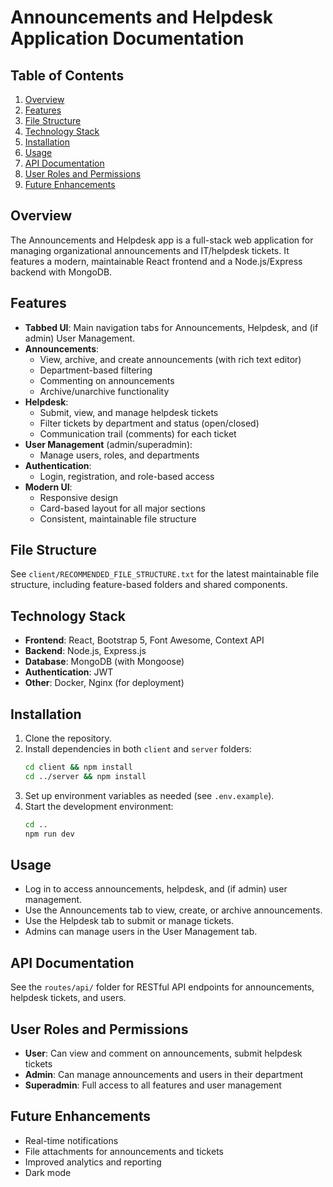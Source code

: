 # Announcements and Helpdesk Application Documentation

## Table of Contents

1. [Overview](#overview)
2. [Features](#features)
3. [File Structure](#file-structure)
4. [Technology Stack](#technology-stack)
5. [Installation](#installation)
6. [Usage](#usage)
7. [API Documentation](#api-documentation)
8. [User Roles and Permissions](#user-roles-and-permissions)
9. [Future Enhancements](#future-enhancements)

## Overview

The Announcements and Helpdesk app is a full-stack web application for managing organizational announcements and IT/helpdesk tickets. It features a modern, maintainable React frontend and a Node.js/Express backend with MongoDB.

## Features

- **Tabbed UI**: Main navigation tabs for Announcements, Helpdesk, and (if admin) User Management.
- **Announcements**:
  - View, archive, and create announcements (with rich text editor)
  - Department-based filtering
  - Commenting on announcements
  - Archive/unarchive functionality
- **Helpdesk**:
  - Submit, view, and manage helpdesk tickets
  - Filter tickets by department and status (open/closed)
  - Communication trail (comments) for each ticket
- **User Management** (admin/superadmin):
  - Manage users, roles, and departments
- **Authentication**:
  - Login, registration, and role-based access
- **Modern UI**:
  - Responsive design
  - Card-based layout for all major sections
  - Consistent, maintainable file structure

## File Structure

See `client/RECOMMENDED_FILE_STRUCTURE.txt` for the latest maintainable file structure, including feature-based folders and shared components.

## Technology Stack

- **Frontend**: React, Bootstrap 5, Font Awesome, Context API
- **Backend**: Node.js, Express.js
- **Database**: MongoDB (with Mongoose)
- **Authentication**: JWT
- **Other**: Docker, Nginx (for deployment)

## Installation

1. Clone the repository.
2. Install dependencies in both `client` and `server` folders:
   ```sh
   cd client && npm install
   cd ../server && npm install
   ```
3. Set up environment variables as needed (see `.env.example`).
4. Start the development environment:
   ```sh
   cd ..
   npm run dev
   ```

## Usage

- Log in to access announcements, helpdesk, and (if admin) user management.
- Use the Announcements tab to view, create, or archive announcements.
- Use the Helpdesk tab to submit or manage tickets.
- Admins can manage users in the User Management tab.

## API Documentation

See the `routes/api/` folder for RESTful API endpoints for announcements, helpdesk tickets, and users.

## User Roles and Permissions

- **User**: Can view and comment on announcements, submit helpdesk tickets
- **Admin**: Can manage announcements and users in their department
- **Superadmin**: Full access to all features and user management

## Future Enhancements

- Real-time notifications
- File attachments for announcements and tickets
- Improved analytics and reporting
- Dark mode
